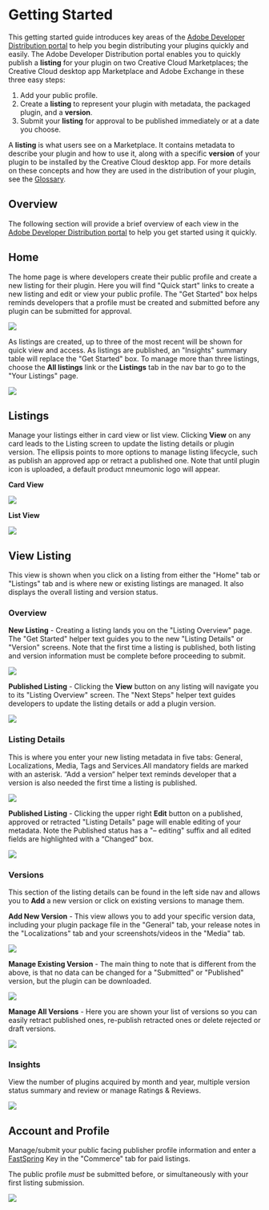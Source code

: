 # Getting Started

This getting started guide introduces key areas of the [Adobe Developer Distribution portal](/distribute/home) to help you begin distributing your plugins quickly and easily. The Adobe Developer Distribution portal enables you to quickly publish a **listing** for your plugin on two Creative Cloud Marketplaces; the Creative Cloud desktop app Marketplace and Adobe Exchange in these three easy steps:

1. Add your public profile.
2. Create a **listing** to represent your plugin with metadata, the packaged plugin, and a **version**.
3. Submit your **listing** for approval to be published immediately or at a date you choose.

<InlineAlert slots="text" variant="help"/>

A **listing** is what users see on a Marketplace. It contains metadata to describe your plugin and how to use it, along with a specific **version** of your plugin to be installed by the Creative Cloud desktop app. For more details on these concepts and how they are used in the distribution of your plugin, see the [Glossary](./glossary.md).

## Overview

The following section will provide a brief overview of each view in the [Adobe Developer Distribution portal](/distribute/home) to help you get started using it quickly.

## Home

The home page is where developers create their public profile and create a new listing for their plugin. Here you will find "Quick start" links to create a new listing and edit or view your public profile. The "Get Started" box helps reminds developers that a profile must be created and submitted before any plugin can be submitted for approval.

![](../../images/DD_Home_first_time_user_sm.jpg)

As listings are created, up to three of the most recent will be shown for quick view and access. As listings are published, an "Insights" summary table will replace the "Get Started" box. To manage more than three listings, choose the **All listings** link or the **Listings** tab in the nav bar to go to the "Your Listings" page.

![](../../images/DD_Home_returning_user.png)

## Listings

Manage your listings either in card view or list view. Clicking **View** on any card leads to the Listing screen to update the listing details or plugin version. The ellipsis points to more options to manage listing lifecycle, such as publish an approved app or retract a published one. Note that until plugin icon is uploaded, a default product mneumonic logo will appear.

**Card View**

![](../../images/Your_Listings_card_view.png)

**List View**

![](../../images/Your_Listings_list_view.png)

## View Listing

This view is shown when you click on a listing from either the "Home" tab or "Listings" tab and is where new or existing listings are managed. It also displays the overall listing and version status.

### Overview

**New Listing** - Creating a listing lands you on the "Listing Overview" page. The "Get Started" helper text guides you to the new "Listing Details" or "Version" screens. Note that the first time a listing is published, both listing and version information must be complete before proceeding to submit.

![](../../images/Listing_Overview_new_listing.png)

**Published Listing** - Clicking the **View** button on any listing will navigate you to its "Listing Overview" screen. The "Next Steps" helper text guides developers to update the listing details or add a plugin version.

![](../../images/Listing_Overview_published_listing.png)

### Listing Details

This is where you enter your new listing metadata in five tabs: General, Localizations, Media, Tags and Services.All mandatory fields are marked with an asterisk. “Add a version” helper text reminds developer that a version is also needed the first time a listing is published.

![](../../images/Listing_Details_new_listing.png)

**Published Listing** - Clicking the upper right **Edit** button on a published, approved or retracted "Listing Details" page will enable editing of your metadata. Note the Published status has a "– editing" suffix and all edited fields are highlighted with a “Changed” box.

![](../../images/Listing_Details_published_listing.png)

### Versions

This section of the listing details can be found in the left side nav and allows you to **Add** a new version or click on existing versions to manage them.

**Add New Version** - This view allows you to add your specific version data, including your plugin package file in the "General" tab, your release notes in the "Localizations" tab and your screenshots/videos in the "Media" tab.

![](../../images/plugin_version_add_new_version.png)

**Manage Existing Version** - The main thing to note that is different from the above, is that no data can be changed for a "Submitted" or "Published" version, but the plugin can be downloaded.

![](../../images/plugin_version_manage_published.png)

**Manage All Versions** - Here you are shown your list of versions so you can easily retract published ones, re-publish retracted ones or delete rejected or draft versions.

![](../../images/plugin_version_manage_all.png)

### Insights

View the number of plugins acquired by month and year, multiple version status summary and review or manage Ratings & Reviews.

![](../../images/Published_Listing_Insights.png)

## Account and Profile

Manage/submit your public facing publisher profile information and enter a [FastSpring](https://fastspring.com/sign-up/payee-adobe/) Key in the "Commerce" tab for paid listings.

<InlineAlert slots="text" variant="warning"/>

The public profile _must_ be submitted before, or simultaneously with your first listing submission.

![](../../images/Account_and_Profile.png)
